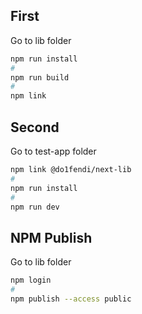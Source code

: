 ## First

Go to lib folder

```bash
npm run install
#
npm run build
#
npm link
```

## Second

Go to test-app folder

```bash
npm link @do1fendi/next-lib
#
npm run install
#
npm run dev

```


## NPM Publish

Go to lib folder

```bash
npm login
#
npm publish --access public

```
